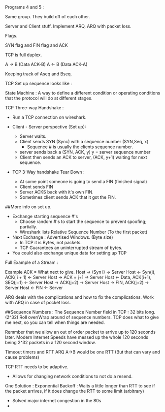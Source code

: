 Programs 4 and 5 :

Same group. They build off of each other.

Server and Client stuff. Implement ARQ, ARQ with packet loss.

Flags.

SYN flag and FIN flag and ACK

TCP is full duplex.

A -> B (Data ACK-B)
A <- B (Data ACK-A)

Keeping track of Aseq and Bseq.

TCP Set up sequence looks like :

State Machine : A way to define a different condition or operating conditions that the protocol will do at different stages.

TCP Three-way Handshake :
  * Run a TCP connection on wireshark.
  * Client - Server perspective (Set up):
    * Server waits.
    * Client sends SYN (Sync) with a sequence number (SYN,Seq, x)
      * Sequence # is usually the clients sequence number.
    * server sends back a (SYN, ACK, y) y = server sequence number
    * Client then sends an ACK to server, (ACK, y+1) waiting for next
      sequence.

  * TCP 3-Way handshake Tear Down :
    * At some point someone is going to send a FIN (finished signal)
    * Client sends FIN
    * Server ACKS back with it's own FIN.
    * Sometimes client sends ACK that it got the FIN.


  ##More info on set up.

  * Exchange starting sequence #'s
    * Choose random #'s to start the sequence to prevent spoofing; 
      partially. 
    * Wireshark lists Relative Sequence Number (To the first packet)
  * Next Exchange : Advertised Windows. (Byte size)
    * In TCP it is Bytes, not packets.
    * TCP Guarantees an uninterrupted stream of bytes.
  * You could also exchange unique data for setting up TCP


Full Example of a Stream :

Example ACK = What next to give.
Host ->   (Syn i)                  -> Server
Host <-   Syn(j), ACK( i + 1)      <- Server
Host ->   ACK = j+1                -> Server
Host <-   Data, ACK(i+1), SEQ(j+1) <- Server
Host ->   ACK(j+2)                 -> Server
Host ->   FIN, ACK(j+2)            -> Server
Host <-   FIN                      <- Server

ARQ deals with the complications and how to fix the complications.
Work with ARQ in case of pocket loss.

##Sequence Numbers :
  The Sequence Number field in TCP : 32 bits long. (2^32)
  Roll over/Wrap around of sequence numbers.
  TCP does what to give me next, so you can tell when things are needed.


Remmber that we allow an out of order packet to arrive up to 120 seconds later. Modern Internet Speeds have messed up the whole 120 seconds being 2^32 packets in a 120 second window.


Timeout timers and RTT
ARQ A->B would be one RTT (But that can vary and cause problems)

TCP RTT needs to be adaptive.
  * Allows for changing network conditions to not do a resend.

One Solution : Exponential Backoff : Waits a little longer than RTT to see if the packet arrives, if it does change the RTT to some limit (arbitrary)
* Solved major internet congestion in the 80s
* 


